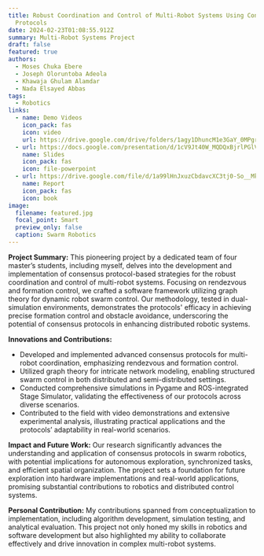 ```yaml
---
title: Robust Coordination and Control of Multi-Robot Systems Using Consensus
  Protocols
date: 2024-02-23T01:08:55.912Z
summary: M﻿ulti-Robot Systems Project
draft: false
featured: true
authors:
  - Moses Chuka Ebere
  - Joseph Oloruntoba Adeola
  - Khawaja Ghulam Alamdar
  - Nada Elsayed Abbas
tags:
  - Robotics
links:
  - name: Demo Videos
    icon_pack: fas
    icon: video
    url: https://drive.google.com/drive/folders/1agy1DhuncM1e3GaY_0MPgrjashzZ6VJX?usp=sharing
  - url: https://docs.google.com/presentation/d/1cV9Jt40W_MQDQxBjrlPGlVbbfcr-4xamPMJFvkyeBgM/edit?usp=sharing
    name: Slides
    icon_pack: fas
    icon: file-powerpoint
  - url: https://drive.google.com/file/d/1a99lHnJxuzCbdavcXC3tj0-So__Mk99p/view?usp=sharing
    name: Report
    icon_pack: fas
    icon: book
image:
  filename: featured.jpg
  focal_point: Smart
  preview_only: false
  caption: Swarm Robotics
---
```

**Project Summary:** This pioneering project by a dedicated team of four master’s students, including myself, delves into the development and implementation of consensus protocol-based strategies for the robust coordination and control of multi-robot systems. Focusing on rendezvous and formation control, we crafted a software framework utilizing graph theory for dynamic robot swarm control. Our methodology, tested in dual-simulation environments, demonstrates the protocols' efficacy in achieving precise formation control and obstacle avoidance, underscoring the potential of consensus protocols in enhancing distributed robotic systems.

**Innovations and Contributions:**

* Developed and implemented advanced consensus protocols for multi-robot coordination, emphasizing rendezvous and formation control.
* Utilized graph theory for intricate network modeling, enabling structured swarm control in both distributed and semi-distributed settings.
* Conducted comprehensive simulations in Pygame and ROS-integrated Stage Simulator, validating the effectiveness of our protocols across diverse scenarios.
* Contributed to the field with video demonstrations and extensive experimental analysis, illustrating practical applications and the protocols’ adaptability in real-world scenarios.

**Impact and Future Work:** Our research significantly advances the understanding and application of consensus protocols in swarm robotics, with potential implications for autonomous exploration, synchronized tasks, and efficient spatial organization. The project sets a foundation for future exploration into hardware implementations and real-world applications, promising substantial contributions to robotics and distributed control systems.

**Personal Contribution:** My contributions spanned from conceptualization to implementation, including algorithm development, simulation testing, and analytical evaluation. This project not only honed my skills in robotics and software development but also highlighted my ability to collaborate effectively and drive innovation in complex multi-robot systems.